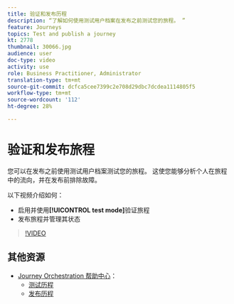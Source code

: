 ```yaml
---
title: 验证和发布历程
description: “了解如何使用测试用户档案在发布之前测试您的旅程。 ”
feature: Journeys
topics: Test and publish a journey
kt: 2778
thumbnail: 30066.jpg
audience: user
doc-type: video
activity: use
role: Business Practitioner, Administrator
translation-type: tm+mt
source-git-commit: dcfca5cee7399c2e708d29dbc7dcdea1114805f5
workflow-type: tm+mt
source-wordcount: '112'
ht-degree: 28%

---
```



# 验证和发布旅程

您可以在发布之前使用测试用户档案测试您的旅程。 这使您能够分析个人在旅程中的流向，并在发布前排除故障。

以下视频介绍如何：

* 启用并使用&#x200B;**[!UICONTROL test mode]**&#x200B;验证旅程
* 发布旅程并管理其状态

>[!VIDEO](https://video.tv.adobe.com/v/30066?quality=12)

## 其他资源

* [Journey Orchestration 帮助中心](https://docs.adobe.com/content/help/zh-Hans/journeys/using/journey-orchestration-home.html)：
   * [测试历程](https://docs.adobe.com/content/help/en/journeys/using/building-journeys/journeytesting.html)
   * [发布历程](https://docs.adobe.com/content/help/en/journeys/using/building-journeys/journeypublication.html)
